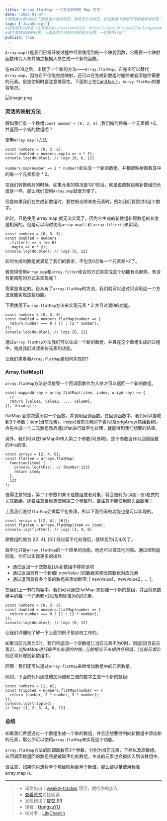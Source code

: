```yaml
---
title: 'Array.flatMap：一个灵活好用的 Map 方法'
date: '2022-01-07'
#请根据文章内容在下面数组中选择标签，删除无关的标签，标签数量不限但不可直接新增标签！
tags: ['JavaScript']
#没有相关的标签？在专有的discussion中讨论：https://github.com/FEDarling/weekly-tracker/discussions/51#discussion-3827174
#请不要随意增删标签，上面选项中没有可选的相关标签，一定要先讨论！
publish: true
---
```


`Array.map()`是我们日常开发过程中经常使用到的一个映射函数，它需要一个映射函数作为入参并随之根据入参生成一个新的函数。

在es2019之后，出现了一个新的方法——`Array.flatMap`。它完全可以替代`Array.map`，因为它不仅能完成映射，还可以在生成新数组时删除或者添加你需要的元素。但是使用时要注意兼容性，下面附上在[CanIUse](https://caniuse.com/?search=Array.flatmap)上，`Array.flatMap`的兼容情况。
<!--以上是预览信息，图片一张或限制百字左右，前者优先-->
<!-- more -->
![image.png](https://p1-juejin.byteimg.com/tos-cn-i-k3u1fbpfcp/4728f70ab9c44ed6aa77b2ab1513fabd~tplv-k3u1fbpfcp-watermark.image?)

### 灵活的映射方法
假如我们有一个数组`const number = [0, 3, 6] `,我们如何将每一个元素都 *2，并返回一个新的数组呢？

使用`Array.map()`方法
```
const numbers = [0, 3, 6];
const doubled = numbers.map(n => n * 2);
console.log(doubled); // logs [0, 6, 12]
```
`numbers.map(number => 2 * number)`会生成一个新的数组，并根据映射函数其中的每一个元素都会 * 2。

在我们转换映射的时候，如果元素的情况是1对1的话，就是说原数组和新数组的长度是一样。那么我们使用`Array.map`就很方便了。

但是如果我们在生成新数组时，要控制去除某些元素时，例如我们要跳过0这个数字。

此时，只是使用 array.map 就无法实现了，因为它生成的新数组和原数组的长度是相同的。但是可以同时使用`array.map()` 和 `array.filter()`来实现。

```
const numbers = [0, 3, 6];
const doubled = numbers
  .filter(n => n !== 0)
  .map(n => n * 2);
console.log(doubled); // logs [6, 12]
```
此时生成的数组就满足了我们的要求，不包含0且每一个元素都*2了。

我觉得使用`Array.map`和`array.filter`结合的方式来完成这个功能有点麻烦，有没有更简短的方式来实现呢？

答案是肯定的。自从有了`array.flatMap`的方法，我们就可以通过只调用这一个方法就能实现这些功能。

下面使用下`array.flatMap`方法来实现元素 * 2 并且过滤0的功能。

```
const numbers = [0, 3, 6];
const doubled = numbers.flatMap(number => {
  return number === 0 ? [] : [2 * number];
});
console.log(doubled); // logs [6, 12]
```
通过`array.flatMap`方法我们可以生成一个新的数组，并且在这个数组生成的过程中，完成我们过滤某些元素的功能。

让我们来看看`Array.flatMap`是如何实现的?
### Array.flatMap()

`array.flatMap`方法必须接受一个回调函数作为入参才可以返回一个新的数组。

```
const mappedArray = array.flatMap((item, index, origArray) => {
  // ...
  return [value1, value2, ..., valueN];
}[, thisArg]);
```
flatMap 会依次遍历每一个函数，并调用回调函数。在回调函数中，我们可以接收到3个参数：item(当前元素)，index(当前元素的下表)以及origArray(原始数组)。会先生成一个二元数组然后通过flat进行扁平化处理，就能得到我们想要的结果。

另外，我们可以在flatMap中传入第二个参数(可选项)。这个参数会作为回调函数的this的值。
```
const arrays = [2, 4, 6];
const flatten = arrays.flatMap(
  function(item) {
    console.log(this); // [Number:123]
    return item;
  },
  123
);
```
值得注意的是，第二个参数如果不是数组或者对象，将会被转为`[类型：值]`格式的关联数组。还要注意当你想使用第二个参数时，要注意不能使用箭头函数哦！

上面我们说过`flatMap`会做扁平化处理，所以下面代码的功能也是可以实现的。

```
const arrays = [[2, 4], [6]];
const flatten = arrays.flatMap(item => item);
console.log(flatten); // logs [2, 4, 6]
```
原数组的值为 [[2, 4], [6]] 经过扁平化处理后，就转变为[2,4,6]了。

扁平化只是`Array.flatMap`的一个简单的功能，他还可以做其他的事。通过控制返回值，你可以实现更多的操作：

-   通过返回一个空数组[]从新数组中移除该项
-   通过返回具有一个新值[ newValue ]的数组来修改原数组对应元素
-   通过返回具有多个值的数组来添加新项: [ newValue1，newValue2，... ]。

在我们上一节的内容中，我们可以通过flatMap 来创建一个新的数组，并且将原数组中的每一个元素都*2以及删除值为0的元素。
```
const numbers = [0, 3, 6];
const doubled = numbers.flatMap(number => {
  return number === 0 ? [] : [2 * number];
});
console.log(doubled); // logs [6, 12]
```
让我们详细地了解一下上面的例子是如何工作的。

如果当前元素为0时，我们将返回一个空数组[],当前元素不为0时，则返回[当前元素*2]。当flatMap进行扁平化处理的时候，[]就相当于未提供任何值，[当前元素*2]则正常处理到新数组中。

同理：我们还可以通过`Array.flatMap`来给增加数组中的元素数量。

例如，下面的代码通过增加两倍和三倍的数字生成一个新的数组:

```
const numbers = [1, 4];
const trippled = numbers.flatMap(number => {
  return [number, 2 * number, 3 * number];
});
console.log(trippled);
// logs [1, 2, 3, 4, 8, 12]
```
### 总结

如果我们希望通过一个数组生成一个新的数组，并且还想要控制向新数组中添加新的元素，那么你可以使用`array.flatMap`来实现这个功能。

`array.flatMap`方法的回调函数有3个参数，分别为当前元素，下标以及原数组。从回调函数返回的数组将是被扁平化的数组，生成的元素也会被插入到该数组中。

请注意，如果你只想将单个项目映射到单个新值，那么请尽量使用标准 array.map ()。


---
> * 译文出自：[weekly-tracker](https://github.com/FEDarling/weekly-tracker) 项目，期待你的加入！
> * [查看原文](https://dmitripavlutin.com/javascript-array-flatmap/)对比阅读
> * 发现错误？[提交 PR](https://github.com/FEDarling/weekly-tracker/blob/main/weeklys/javascript_weekly/571/flatMap.md)
> * 译者：[HongyuYU](https://github.com/chressYu)
> * 校对者：[LilyChenlin](https://github.com/LilyChenlin)
